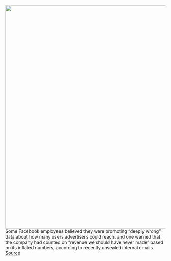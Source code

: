 <img src='https://cdn.vox-cdn.com/thumbor/0bO8sQMX3wIOEwEU4cxRW8O-Quc=/0x0:2040x1360/1200x800/filters:focal(857x517:1183x843)/cdn.vox-cdn.com/uploads/chorus_image/image/68836533/akrales_180614_1777_0080.0.jpg' width='700px' /><br/>
Some Facebook employees believed they were promoting “deeply wrong” data about how many users advertisers could reach, and one warned that the company had counted on “revenue we should have never made” based on its inflated numbers, according to recently unsealed internal emails.
<a href='https://www.theverge.com/2021/2/18/22289232/facebook-ad-revenue-proposed-reach-inflation-lawsuit-unredacted-filings'> Source <a/>